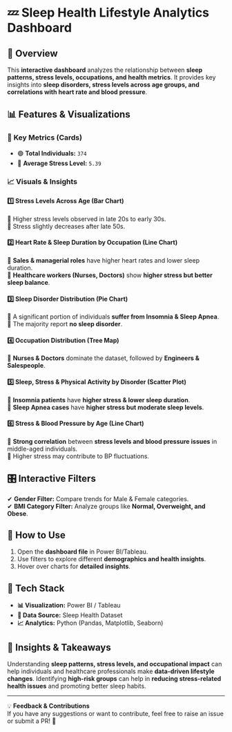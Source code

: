 # 💤 Sleep Health Lifestyle Analytics Dashboard   
        
## 📌 Overview        
This **interactive dashboard** analyzes the relationship between **sleep patterns, stress levels, occupations, and health metrics**. It provides key insights into **sleep disorders, stress levels across age groups, and correlations with heart rate and blood pressure**.    
  
## 📊 Features & Visualizations   
  
### 📌 **Key Metrics (Cards)**   
- 🟢 **Total Individuals:** `374`   
- 🔴 **Average Stress Level:** `5.39`  

### 📈 **Visuals & Insights**  

#### **1️⃣ Stress Levels Across Age (Bar Chart)**  
🔹 Higher stress levels observed in late 20s to early 30s.  
🔹 Stress slightly decreases after late 50s.  

#### **2️⃣ Heart Rate & Sleep Duration by Occupation (Line Chart)**  
🔹 **Sales & managerial roles** have higher heart rates and lower sleep duration.  
🔹 **Healthcare workers (Nurses, Doctors)** show **higher stress but better sleep balance**.  

#### **3️⃣ Sleep Disorder Distribution (Pie Chart)**  
🔹 A significant portion of individuals **suffer from Insomnia & Sleep Apnea**.  
🔹 The majority report **no sleep disorder**.  

#### **4️⃣ Occupation Distribution (Tree Map)**  
🔹 **Nurses & Doctors** dominate the dataset, followed by **Engineers & Salespeople**.  

#### **5️⃣ Sleep, Stress & Physical Activity by Disorder (Scatter Plot)**  
🔹 **Insomnia patients** have **higher stress & lower sleep duration**.  
🔹 **Sleep Apnea cases** have **higher stress but moderate sleep levels**.  

#### **6️⃣ Stress & Blood Pressure by Age (Line Chart)**  
🔹 **Strong correlation** between **stress levels and blood pressure issues** in middle-aged individuals.  
🔹 Higher stress may contribute to BP fluctuations.  

## 🎛 Interactive Filters  
✔ **Gender Filter:** Compare trends for Male & Female categories.  
✔ **BMI Category Filter:** Analyze groups like **Normal, Overweight, and Obese**.  

## 🚀 How to Use  
1. Open the **dashboard file** in Power BI/Tableau.  
2. Use filters to explore different **demographics and health insights**.  
3. Hover over charts for **detailed insights**.  

## 📌 Tech Stack  
- **📊 Visualization:** Power BI / Tableau  
- **📂 Data Source:** Sleep Health Dataset  
- **📈 Analytics:** Python (Pandas, Matplotlib, Seaborn)  

## 📢 Insights & Takeaways  
Understanding **sleep patterns, stress levels, and occupational impact** can help individuals and healthcare professionals make **data-driven lifestyle changes**. Identifying **high-risk groups** can help in **reducing stress-related health issues** and promoting better sleep habits.  

---

💡 **Feedback & Contributions**  
If you have any suggestions or want to contribute, feel free to raise an issue or submit a PR! 🚀  

